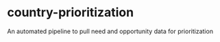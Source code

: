 # country-prioritization
An automated pipeline to pull need and opportunity data for prioritization
